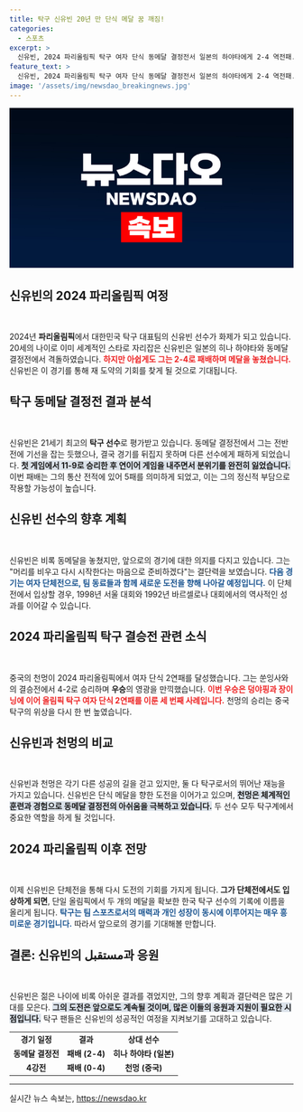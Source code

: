 ```yaml
---
title: 탁구 신유빈 20년 만 단식 메달 꿈 깨짐!
categories:
  - 스포츠
excerpt: >
  신유빈, 2024 파리올림픽 탁구 여자 단식 동메달 결정전서 일본의 하야타에게 2-4 역전패. 20년 만의 단식 메달 도전 무산! 그러나 혼합복식 동메달 획득 후, 단체전에서의 재도전이 기대된다.
feature_text: >
  신유빈, 2024 파리올림픽 탁구 여자 단식 동메달 결정전서 일본의 하야타에게 2-4 역전패. 20년 만의 단식 메달 도전 무산! 그러나 혼합복식 동메달 획득 후, 단체전에서의 재도전이 기대된다.
image: '/assets/img/newsdao_breakingnews.jpg'
---
```


<p><img src="/assets/img/newsdao_breakingnews.jpg" alt="bookingtag 속보" /></p>

<h2 data-ke-size="size26">신유빈의 2024 파리올림픽 여정</h2>

<p data-ke-size="size16">&nbsp;</p>

<p data-ke-size="size16">2024년 <b>파리올림픽</b>에서 대한민국 탁구 대표팀의 신유빈 선수가 화제가 되고 있습니다. 20세의 나이로 이미 세계적인 스타로 자리잡은 신유빈은 일본의 히나 하야타와 동메달 결정전에서 격돌하였습니다. <b><span style="color: #ee2323;">하지만 아쉽게도 그는 2-4로 패배하며 메달을 놓쳤습니다.</span></b> 신유빈은 이 경기를 통해 재 도약의 기회를 찾게 될 것으로 기대됩니다.</p>

<h2 data-ke-size="size26">탁구 동메달 결정전 결과 분석</h2>

<p data-ke-size="size16">&nbsp;</p>

<p data-ke-size="size16">신유빈은 21세기 최고의 <b>탁구 선수</b>로 평가받고 있습니다. 동메달 결정전에서 그는 전반전에 기선을 잡는 듯했으나, 결국 경기를 뒤집지 못하며 다른 선수에게 패하게 되었습니다. <b><span style="background-color: #21538527;">첫 게임에서 11-9로 승리한 후 연이어 게임을 내주면서 분위기를 완전히 잃었습니다.</span></b> 이번 패배는 그의 통산 전적에 있어 5패를 의미하게 되었고, 이는 그의 정신적 부담으로 작용할 가능성이 높습니다.</p>

<h2 data-ke-size="size26">신유빈 선수의 향후 계획</h2>

<p data-ke-size="size16">&nbsp;</p>

<p data-ke-size="size16">신유빈은 비록 동메달을 놓쳤지만, 앞으로의 경기에 대한 의지를 다지고 있습니다. 그는 "머리를 비우고 다시 시작한다는 마음으로 준비하겠다"는 결단력을 보였습니다. <b><span style="color: #1a5490;">다음 경기는 여자 단체전으로, 팀 동료들과 함께 새로운 도전을 향해 나아갈 예정입니다.</span></b> 이 단체전에서 입상할 경우, 1998년 서울 대회와 1992년 바르셀로나 대회에서의 역사적인 성과를 이어갈 수 있습니다.</p>

<h2 data-ke-size="size26">2024 파리올림픽 탁구 결승전 관련 소식</h2>

<p data-ke-size="size16">&nbsp;</p>

<p data-ke-size="size16">중국의 천멍이 2024 파리올림픽에서 여자 단식 2연패를 달성했습니다. 그는 쑨잉사와의 결승전에서 4-2로 승리하며 <b>우승</b>의 영광을 만끽했습니다. <b><span style="color: #ee2323;">이번 우승은 덩야핑과 장이닝에 이어 올림픽 탁구 여자 단식 2연패를 이룬 세 번째 사례입니다.</span></b> 천멍의 승리는 중국 탁구의 위상을 다시 한 번 높였습니다.</p>

<h2 data-ke-size="size26">신유빈과 천멍의 비교</h2>

<p data-ke-size="size16">&nbsp;</p>

<p data-ke-size="size16">신유빈과 천멍은 각기 다른 성공의 길을 걷고 있지만, 둘 다 탁구로서의 뛰어난 재능을 가지고 있습니다. 신유빈은 단식 메달을 향한 도전을 이어가고 있으며, <b><span style="background-color: #21538527;">천멍은 체계적인 훈련과 경험으로 동메달 결정전의 아쉬움을 극복하고 있습니다.</span></b> 두 선수 모두 탁구계에서 중요한 역할을 하게 될 것입니다.</p>

<h2 data-ke-size="size26">2024 파리올림픽 이후 전망</h2>

<p data-ke-size="size16">&nbsp;</p>

<p data-ke-size="size16">이제 신유빈은 단체전을 통해 다시 도전의 기회를 가지게 됩니다. <b>그가 단체전에서도 입상하게 되면</b>, 단일 올림픽에서 두 개의 메달을 확보한 한국 탁구 선수의 기록에 이름을 올리게 됩니다. <b><span style="color: #1a5490;">탁구는 팀 스포츠로서의 매력과 개인 성장이 동시에 이루어지는 매우 흥미로운 경기입니다.</span></b> 따라서 앞으로의 경기를 기대해볼 만합니다.</p>

<h2 data-ke-size="size26">결론: 신유빈의 مستقبل과 응원</h2>

<p data-ke-size="size16">&nbsp;</p>

<p data-ke-size="size16">신유빈은 젊은 나이에 비록 아쉬운 결과를 겪었지만, 그의 향후 계획과 결단력은 많은 기대를 모은다. <b><span style="background-color: #21538527;">그의 도전은 앞으로도 계속될 것이며, 많은 이들의 응원과 지원이 필요한 시점입니다.</span></b> 탁구 팬들은 신유빈의 성공적인 여정을 지켜보기를 고대하고 있습니다.</p>

<table>
<tr>
<td style="text-align: center; height: 17px;"><b>경기 일정</b></td>
<td style="text-align: center; height: 17px;"><b>결과</b></td>
<td style="text-align: center; height: 17px;"><b>상대 선수</b></td>
</tr>
<tr>
<td style="text-align: center; height: 17px;"><b>동메달 결정전</b></td>
<td style="text-align: center; height: 17px;"><b>패배 (2-4)</b></td>
<td style="text-align: center; height: 17px;"><b>히나 하야타 (일본)</b></td>
</tr>
<tr>
<td style="text-align: center; height: 17px;"><b>4강전</b></td>
<td style="text-align: center; height: 17px;"><b>패배 (0-4)</b></td>
<td style="text-align: center; height: 17px;"><b>천멍 (중국)</b></td>
</tr>
</table>

<hr />
실시간 뉴스 속보는, <a href="https://newsdao.kr" rel="dofollow">https://newsdao.kr</a>


